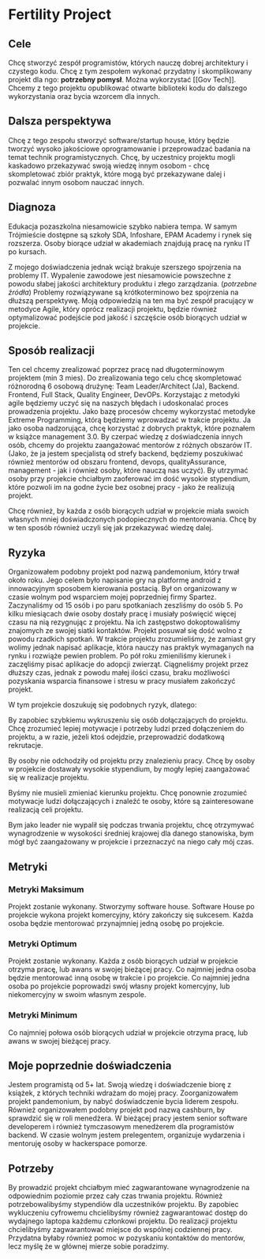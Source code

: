 # Fertility Project

## Cele

Chcę stworzyć zespół programistów, których nauczę dobrej architektury i czystego kodu.
Chcę z tym zespołem wykonać przydatny i skomplikowany projekt dla ngo: **potrzebny pomysł**.  Można wykorzystać [[Gov Tech]].
Chcemy z tego projektu opublikować otwarte biblioteki kodu do dalszego wykorzystania oraz bycia wzorcem dla innych.

## Dalsza perspektywa

Chcę z tego zespołu stworzyć software/startup house, który będzie tworzyć wysoko jakościowe oprogramowanie i przeprowadzać badania na temat technik programistycznych.
Chcę, by uczestnicy projektu mogli kaskadowo przekazywać swoją wiedzę innym osobom - chcę skompletować zbiór praktyk, które mogą być przekazywane dalej i pozwalać innym osobom nauczać innych.

## Diagnoza

Edukacja pozaszkolna niesamowicie szybko nabiera tempa.
W samym Trójmieście dostępne są szkoły SDA, Infoshare, EPAM Academy i rynek się rozszerza.
Osoby biorące udział w akademiach znajdują pracę na rynku IT po kursach.

Z mojego doświadczenia jednak wciąż brakuje szerszego spojrzenia na problemy IT.
Wypalenie zawodowe jest niesamowicie powszechne z powodu słabej jakości architektury produktu i złego zarządzania. (*potrzebne źródła*)
Problemy rozwiązywane są krótkoterminowo bez spojrzenia na dłuższą perspektywę.
Moją odpowiedzią na ten ma być zespół pracujący w metodyce Agile, który oprócz realizacji projektu, będzie również optymalizować podejście pod jakość i szczęście osób biorących udział w projekcie.

## Sposób realizacji

Ten cel chcemy zrealizować poprzez pracę nad długoterminowym projektem (min 3 mies).
Do zrealizowania tego celu chcę skompletować różnorodną 6 osobową drużynę:
Team Leader/Architect (Ja), Backend. Frontend, Full Stack, Quality Engineer, DevOPs.
Korzystając z metodyki agile będziemy uczyć się na naszych błędach i udoskonalać proces prowadzenia projektu.
Jako bazę procesów chcemy wykorzystać metodyke Extreme Programming, którą będziemy wprowadzać w trakcie projektu.
Ja jako osoba nadzorująca, chcę korzystać z dobrych praktyk, które poznałem w książce management 3.0.
By czerpać wiedzę z doświadczenia innych osób, chcemy do projektu zaangażować mentorów z różnych obszarów IT.
(Jako, że ja jestem specjalistą od strefy backend, będziemy poszukiwać również mentorów od obszaru frontend, devops, qualityAssurance, management - jak i również osoby, które nauczą nas uczyć).
By utrzymać osoby przy projekcie chciałbym zaoferować im dość wysokie stypendium, które pozwoli im na godne życie bez osobnej pracy - jako że realizują projekt.

Chcę również, by każda z osób biorących udział w projekcie miała swoich własnych mniej doświadczonych podopiecznych do mentorowania. Chcę by w ten sposób również uczyli się jak przekazywać wiedzę dalej.

## Ryzyka

Organizowałem podobny projekt pod nazwą pandemonium, który trwał około roku.
Jego celem było napisanie gry na platformę android z innowacyjnym sposobem kierowania postacią.
Był on organizowany w czasie wolnym pod wsparciem mojej poprzedniej firmy Spartez.
Zaczynaliśmy od 15 osób i po paru spotkaniach zeszliśmy do osób 5.
Po kilku miesiącach dwie osoby dostały pracę i musiały poświęcić więcej czasu na nią rezygnując z projektu.
Na ich zastępstwo dokoptowaliśmy znajomych ze swojej siatki kontaktów.
Projekt posuwał się dość wolno z powodu rzadkich spotkań.
W trakcie projektu zrozumieliśmy, że zamiast gry wolimy jednak napisać aplikacje, która nauczy nas praktyk wymaganych na rynku i rozwiąże pewien problem.
Po pół roku zmieniliśmy kierunek i zaczęliśmy pisać aplikacje do adopcji zwierząt.
Ciągneliśmy projekt przez dłuższy czas, jednak z powodu małej ilości czasu, braku możliwości pozyskania wsparcia finansowe i stresu w pracy musiałem zakończyć projekt.

W tym projekcie doszukuję się podobnych ryzyk, dlatego:

By zapobiec szybkiemu wykruszeniu się osób dołączających do projektu.
Chcę zrozumieć lepiej motywacje i potrzeby ludzi przed dołączeniem do projektu,
a w razie, jeżeli ktoś odejdzie, przeprowadzić dodatkową rekrutacje.

By osoby nie odchodziły od projektu przy znalezieniu pracy.
Chcę by osoby w projekcie dostawały wysokie stypendium,
by mogły lepiej zaangażować się w realizacje projektu.

Byśmy nie musieli zmieniać kierunku projektu.
Chcę ponownie zrozumieć motywacje ludzi dołączających i znaleźć te osoby, 
które są zainteresowane realizacją celi projektu.

Bym jako leader nie wypalił się podczas trwania projektu,
chcę otrzymywać wynagrodzenie w wysokości średniej krajowej dla danego stanowiska,
bym mógł być zaangażowany w projekcie i przeznaczyć na niego cały mój czas.

## Metryki

### Metryki Maksimum

Projekt zostanie wykonany.
Stworzymy software house.
Software House po projekcie wykona projekt komercyjny, który zakończy się sukcesem.
Każda osoba będzie mentorować przynajmniej jedną osobę po projekcie.


### Metryki Optimum

Projekt zostanie wykonany.
Każda z osób biorących udział w projekcie otrzyma pracę, lub awans w swojej bieżącej pracy.
Co najmniej jedna osoba będzie mentorować inną osobę w trakcie i po projekcie.
Co najmniej jedna osoba po projekcie poprowadzi swój własny projekt komercyjny, lub niekomercyjny w swoim własnym zespole.

### Metryki Minimum

Co najmniej połowa osób biorących udział w projekcie otrzyma pracę, lub awans w swojej bieżącej pracy.

## Moje poprzednie doświadczenia

Jestem programistą od 5+ lat.
Swoją wiedzę i doświadczenie biorę z książek, z których techniki wdrażam do mojej pracy.
Zoorganizowałem projekt pandemonium, by nabyć doświadczenie bycia liderem zespołu.
Również organizowałem podobny projekt pod nazwą cashburn, by sprawdzić się w roli menedżera.
W bieżącej pracy jestem senior software developerem i również tymczasowym menedżerem dla programistów backend.
W czasie wolnym jestem prelegentem, organizuje wydarzenia i mentoruję osoby w hackerspace pomorze.

## Potrzeby

By prowadzić projekt chciałbym mieć zagwarantowane wynagrodzenie na odpowiednim poziomie przez cały czas trwania projektu.
Również potrzebowalibyśmy stypendiów dla uczestników projektu.
By zapobiec wykluczeniu cyfrowemu chcielibyśmy również zagwarantować dostęp do wydajnego laptopa każdemu członkowi projektu.
Do realizacji projektu chcielibyśmy zagwarantować miejsce do wspólnej codziennej pracy.
Przydatna byłaby również pomoc w pozyskaniu kontaktów do mentorów, lecz myślę że w głównej mierze sobie poradzimy.
